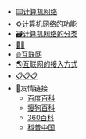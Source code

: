 <!-- docs/_sidebar.md -->

* [⌨️计算机网络](network/dy.md)
* [⚙️计算机网络的功能](network/gn.md)
  <!-- * [数据通信](network/gn/1.md)
  * [资源共享](network/gn/2.md)
  * [分布处理](network/gn/3.md) -->
* [🗃️计算机网络的分类](network/fl.md)
* [📝📝](https://ks.wjx.top/vm/PZGaC1d.aspx# )
* [🌐互联网](internet/qy.md)
* [🌎互联网的接入方式](internet/jr.md)
* [📋📋📋](https://ks.wjx.top/vm/rXxdrOi.aspx#)
* 🔎友情链接
  * [百度百科](https://baike.baidu.com/)
  * [搜狗百科](https://baike.sogou.com/)
  * [360百科](https://baike.so.com/)
  * [科普中国](https://www.kepuchina.cn/)
<!-- <details>
   <summary>友情链接</summary>
    * [百度百科](https://baike.baidu.com/)
    * [搜狗百科](https://baike.sogou.com/)
    * [360百科](https://baike.so.com/)
</details> -->